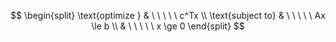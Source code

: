   $$
  \begin{split}
  \text{optimize } & \ \ \ \ \ c^Tx \\  
  \text{subject to} & \ \ \ \ \ Ax \le b \\ 
  & \ \ \ \ \ x \ge 0 
  \end{split} 
  $$